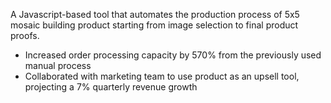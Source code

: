 A Javascript-based tool that automates the production process of 5x5 mosaic building product starting from image selection to final product proofs.

- Increased order processing capacity by 570% from the previously used manual process
- Collaborated with marketing team to use product as an upsell tool, projecting a 7% quarterly revenue growth
